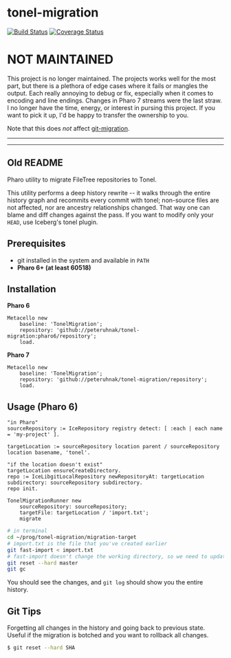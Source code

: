 # tonel-migration
[![Build Status](https://travis-ci.org/peteruhnak/tonel-migration.svg?branch=master)](https://travis-ci.org/peteruhnak/tonel-migration) [![Coverage Status](https://coveralls.io/repos/github/peteruhnak/tonel-migration/badge.svg?branch=master)](https://coveralls.io/github/peteruhnak/tonel-migration?branch=master)


# NOT MAINTAINED

This project is no longer maintained. The projects works well for the most part, but there is a plethora of edge cases where it fails or mangles the output. Each really annoying to debug or fix, especially when it comes to encoding and line endings. Changes in Pharo 7 streams were the last straw. I no longer have the time, energy, or interest in pursing this project. If you want to pick it up, I'd be happy to transfer the ownership to you.

Note that this does _not_ affect [git-migration](https://github.com/peteruhnak/git-migration).

---

---

## Old README



Pharo utility to migrate FileTree repositories to Tonel.

This utility performs a deep history rewrite -- it walks through the entire history graph and recommits every commit with tonel; non-source files are not affected, nor are ancestry relationships changed. That way one can blame and diff changes against the pass.
If you want to modify only your `HEAD`, use Iceberg's tonel plugin.


## Prerequisites

* git installed in the system and available in `PATH`
* **Pharo 6+ (at least 60518)**

## Installation

**Pharo 6**

```smalltalk
Metacello new
	baseline: 'TonelMigration';
	repository: 'github://peteruhnak/tonel-migration:pharo6/repository';
	load.
```

**Pharo 7**

```smalltalk
Metacello new
	baseline: 'TonelMigration';
	repository: 'github://peteruhnak/tonel-migration/repository';
	load.
```


## Usage (Pharo 6)

```smalltalk
"in Pharo"
sourceRepository := IceRepository registry detect: [ :each | each name = 'my-project' ].

targetLocation := sourceRepository location parent / sourceRepository location basename, 'tonel'.

"if the location doesn't exist"
targetLocation ensureCreateDirectory.
repo := IceLibgitLocalRepository newRepositoryAt: targetLocation subdirectory: sourceRepository subdirectory.
repo init.

TonelMigrationRunner new
	sourceRepository: sourceRepository;
	targetFile: targetLocation / 'import.txt';
	migrate
```

```bash
# in terminal
cd ~/prog/tonel-migration/migration-target
# import.txt is the file that you've created earlier
git fast-import < import.txt
# fast-import doesn't change the working directory, so we need to update it
git reset --hard master
git gc
```

You should see the changes, and `git log` should show you the entire history.

## Git Tips

Forgetting all changes in the history and going back to previous state. Useful if the migration is botched and you want to rollback all changes.

```bash
$ git reset --hard SHA
```
